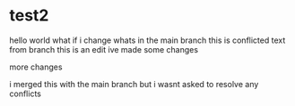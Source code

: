 # test2

hello world what if i change whats in the main branch this is conflicted text from branch
this is an edit
ive made some changes

more changes

i merged this with the main branch but i wasnt asked to resolve any conflicts
